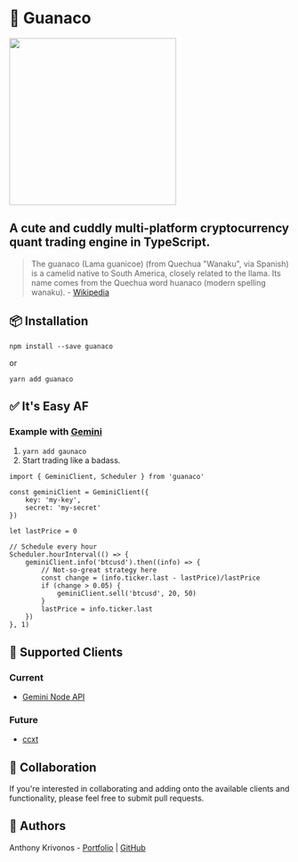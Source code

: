 # 🦙 Guanaco

<a href="https://www.amazon.com/Amuse-Rainbow-Inches-Stuffed-Llama/dp/B01D2MFUNY" style="display: block;">
    <img src="https://images-na.ssl-images-amazon.com/images/I/61M4e0IVq1L._SY679_.jpg" height="300">
</a>

## A cute and cuddly multi-platform cryptocurrency quant trading engine in TypeScript.

> The guanaco (Lama guanicoe) (from Quechua "Wanaku", via Spanish) is a camelid native to South America, closely related to the llama. Its name comes from the Quechua word huanaco (modern spelling wanaku). - [Wikipedia](https://en.wikipedia.org/wiki/Guanaco)

## 📦 Installation

```
npm install --save guanaco
```
or
```
yarn add guanaco
```

## ✅ It's Easy AF

### Example with [Gemini](https://github.com/mjesuele/gemini-api-node)
1. `yarn add gaunaco`
2. Start trading like a badass.
```
import { GeminiClient, Scheduler } from 'guanaco'

const geminiClient = GeminiClient({
    key: 'my-key',
    secret: 'my-secret'
})

let lastPrice = 0

// Schedule every hour
Scheduler.hourInterval(() => {
    geminiClient.info('btcusd').then((info) => {
        // Not-so-great strategy here
        const change = (info.ticker.last - lastPrice)/lastPrice
        if (change > 0.05) {
            geminiClient.sell('btcusd', 20, 50)
        }
        lastPrice = info.ticker.last
    })
}, 1)
```

## 💸 Supported Clients

### Current

- [Gemini Node API](https://github.com/mjesuele/gemini-api-node)

### Future

- [ccxt](https://github.com/ccxt/ccxt)

## 👫 Collaboration

If you're interested in collaborating and adding onto the available clients and functionality, please feel free to submit pull requests.

## 📝 Authors

Anthony Krivonos - [Portfolio](https://anthonykrivonos.com) | [GitHub](https://github.com/anthonykrivonos)